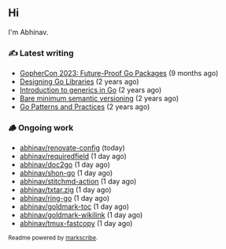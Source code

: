 ## Hi

I'm Abhinav.

### ✍️ Latest writing


- [GopherCon 2023: Future-Proof Go Packages](https://abhinavg.net/2023/09/27/future-proof-packages/) (9 months ago)
- [Designing Go Libraries](https://abhinavg.net/2022/12/06/designing-go-libraries/) (2 years ago)
- [Introduction to generics in Go](https://abhinavg.net/2022/11/23/generics-intro/) (2 years ago)
- [Bare minimum semantic versioning](https://abhinavg.net/2022/11/07/semver/) (2 years ago)
- [Go Patterns and Practices](https://abhinavg.net/2022/09/19/go-patterns-and-practices-talk/) (2 years ago)

### 🪵 Ongoing work


- [abhinav/renovate-config](https://github.com/abhinav/renovate-config) (today)
- [abhinav/requiredfield](https://github.com/abhinav/requiredfield) (1 day ago)
- [abhinav/doc2go](https://github.com/abhinav/doc2go) (1 day ago)
- [abhinav/shon-go](https://github.com/abhinav/shon-go) (1 day ago)
- [abhinav/stitchmd-action](https://github.com/abhinav/stitchmd-action) (1 day ago)
- [abhinav/txtar.zig](https://github.com/abhinav/txtar.zig) (1 day ago)
- [abhinav/ring-go](https://github.com/abhinav/ring-go) (1 day ago)
- [abhinav/goldmark-toc](https://github.com/abhinav/goldmark-toc) (1 day ago)
- [abhinav/goldmark-wikilink](https://github.com/abhinav/goldmark-wikilink) (1 day ago)
- [abhinav/tmux-fastcopy](https://github.com/abhinav/tmux-fastcopy) (1 day ago)

<sub>Readme powered by [markscribe](https://github.com/muesli/markscribe).</sub>
